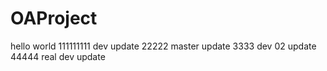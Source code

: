 # OAProject
hello world
111111111 dev update
22222 master update
3333 dev 02 update
44444 real dev update
